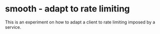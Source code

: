 # smooth - adapt to rate limiting

This is an experiment on how to adapt a client to rate limiting imposed by a
service.
